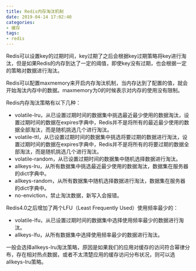 ```yaml
---
title: Redis内存淘汰机制
date: 2019-04-14 17:02:40
categories: 
- 缓存
tags:
- redis
---
```


Redis可以设置key的过期时间，key过期了之后会根据key过期策略将key进行淘汰，但是如果Redis的内存到达了一定的阈值，即使key没有过期，也会根据一定的策略对数据进行淘汰。

<!--more-->

Redis可以配置maxmemory来开启内存淘汰机制，当内存达到了配置的值，就会开始淘汰内存中的数据。maxmemory为0的时候表示对内存的使用没有限制。

Redis内存淘汰策略有以下几种：

- volatile-lru，从已设置过期时间的数据集中挑选最近最少使用的数据淘汰，设置过期时间的数据在expires字典中，Redis并不是将所有的最近最少使用的数据全部淘汰，而是随机挑选几个进行淘汰。
- volatile-ttl，从已设置过期时间的数据集中挑选将要过期的数据进行淘汰，设置过期时间的数据在expires字典中，Redis并不是将所有的将要过期的数据全部淘汰，而是随机挑选几个进行淘汰。
- volatile-random，从已设置过期时间的数据集中随机选择数据进行淘汰。
- allkeys-lru，从所有数据集中挑选最近最少使用的数据淘汰，数据集在服务器的dict字典中。
- allkeys-random，从所有数据集中随机选择数据进行淘汰，数据集在服务器的dict字典中。
- no-enviction，禁止淘汰数据，新写入会报错。

Redis4.0之后增加了两个LFU（Least Frequently Used）使用频率最少的：

- volatile-lfu，从已设置过期时间的数据集中选择使用频率最少的数据进行淘汰。
- allkeys-lfu，从所有数据集中选择使用频率最少的数据进行淘汰。

一般会选择allkeys-lru淘汰策略，原因是如果我们的应用对缓存的访问符合幂律分布，存在相对热点数据，或者不太清楚应用的缓存访问分布状况，则可以选allkeys-lru策略。